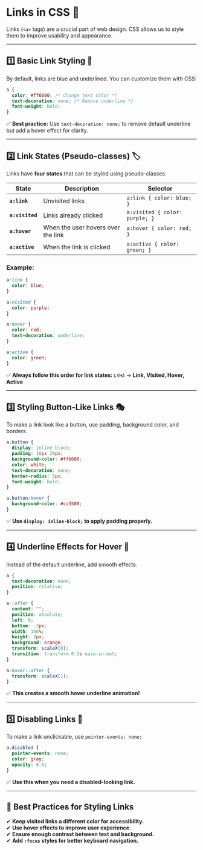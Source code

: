 # **Links in CSS 🔗**

Links (`<a>` tags) are a crucial part of web design. CSS allows us to style them to improve usability and appearance.

---

## **1️⃣ Basic Link Styling 🎨**

By default, links are blue and underlined. You can customize them with CSS:

```css
a {
  color: #ff6600; /* Change text color */
  text-decoration: none; /* Remove underline */
  font-weight: bold;
}
```

✅ **Best practice:** Use `text-decoration: none;` to remove default underline but add a hover effect for clarity.

---

## **2️⃣ Link States (Pseudo-classes) 🏷️**

Links have **four states** that can be styled using pseudo-classes:

| State           | Description                        | Selector                       |
| --------------- | ---------------------------------- | ------------------------------ |
| **`a:link`**    | Unvisited links                    | `a:link { color: blue; }`      |
| **`a:visited`** | Links already clicked              | `a:visited { color: purple; }` |
| **`a:hover`**   | When the user hovers over the link | `a:hover { color: red; }`      |
| **`a:active`**  | When the link is clicked           | `a:active { color: green; }`   |

### **Example:**

```css
a:link {
  color: blue;
}

a:visited {
  color: purple;
}

a:hover {
  color: red;
  text-decoration: underline;
}

a:active {
  color: green;
}
```

✅ **Always follow this order for link states:** `LVHA` → **Link, Visited, Hover, Active**

---

## **3️⃣ Styling Button-Like Links 🎭**

To make a link look like a button, use padding, background color, and borders.

```css
a.button {
  display: inline-block;
  padding: 10px 20px;
  background-color: #ff6600;
  color: white;
  text-decoration: none;
  border-radius: 5px;
  font-weight: bold;
}

a.button:hover {
  background-color: #cc5500;
}
```

✅ **Use `display: inline-block;` to apply padding properly.**

---

## **4️⃣ Underline Effects for Hover 🎨**

Instead of the default underline, add smooth effects.

```css
a {
  text-decoration: none;
  position: relative;
}

a::after {
  content: "";
  position: absolute;
  left: 0;
  bottom: -2px;
  width: 100%;
  height: 2px;
  background: orange;
  transform: scaleX(0);
  transition: transform 0.3s ease-in-out;
}

a:hover::after {
  transform: scaleX(1);
}
```

✅ **This creates a smooth hover underline animation!**

---

## **5️⃣ Disabling Links 🚫**

To make a link unclickable, use `pointer-events: none;`

```css
a.disabled {
  pointer-events: none;
  color: gray;
  opacity: 0.5;
}
```

✅ **Use this when you need a disabled-looking link.**

---

## **🔹 Best Practices for Styling Links**

✔ **Keep visited links a different color for accessibility.**  
✔ **Use hover effects to improve user experience.**  
✔ **Ensure enough contrast between text and background.**  
✔ **Add `:focus` styles for better keyboard navigation.**

